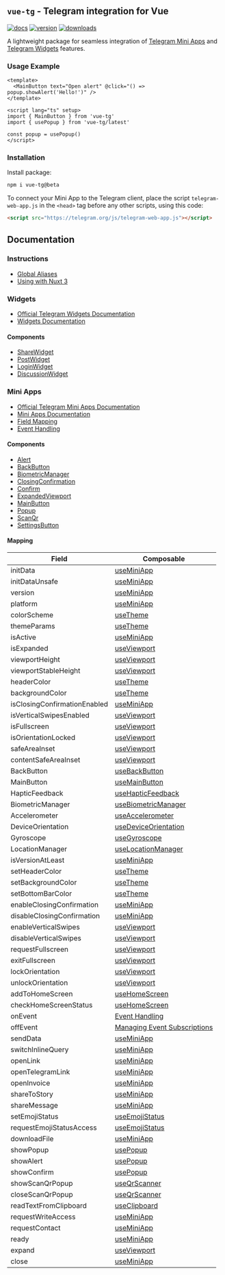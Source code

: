 ## `vue-tg` - Telegram integration for Vue

[![docs](https://img.shields.io/badge/Documentation-gray?style=flat)](https://vue-tg.deptyped.com/)
[![version](https://img.shields.io/badge/Bot%20API-8.0-478be6?logo=telegram&style=flat)](https://core.telegram.org/bots/webapps#november-17-2024)
[![downloads](https://img.shields.io/npm/dm/vue-tg?label=Downloads&logo=npm&style=flat&color=478be6)](https://www.npmjs.com/package/vue-tg)

A lightweight package for seamless integration of [Telegram Mini Apps](https://core.telegram.org/bots/webapps) and [Telegram Widgets](https://core.telegram.org/widgets) features.

### Usage Example

```vue
<template>
  <MainButton text="Open alert" @click="() => popup.showAlert('Hello!')" />
</template>

<script lang="ts" setup>
import { MainButton } from 'vue-tg'
import { usePopup } from 'vue-tg/latest'

const popup = usePopup()
</script>
```

### Installation

Install package:

```bash
npm i vue-tg@beta
```

To connect your Mini App to the Telegram client, place the script `telegram-web-app.js` in the `<head>` tag before any other scripts, using this code:

```html
<script src="https://telegram.org/js/telegram-web-app.js"></script>
```

## Documentation

### Instructions

- [Global Aliases](https://vue-tg.deptyped.com/installation.html#global-aliases)
- [Using with Nuxt 3](https://vue-tg.deptyped.com/installation.html#using-with-nuxt-3)

### Widgets

- [Official Telegram Widgets Documentation](https://core.telegram.org/widgets)
- [Widgets Documentation](https://vue-tg.deptyped.com/widgets.html)

#### Components

- [ShareWidget](https://vue-tg.deptyped.com/widgets.html#share-widget)
- [PostWidget](https://vue-tg.deptyped.com/widgets.html#post-widget)
- [LoginWidget](https://vue-tg.deptyped.com/widgets.html#login-widget)
- [DiscussionWidget](https://vue-tg.deptyped.com/widgets.html#discussion-widget)

### Mini Apps

- [Official Telegram Mini Apps Documentation](https://core.telegram.org/bots/webapps#initializing-mini-apps)
- [Mini Apps Documentation](https://vue-tg.deptyped.com/mini-apps.html)
- [Field Mapping](https://vue-tg.deptyped.com/mini-apps.html#field-mapping)
- [Event Handling](https://vue-tg.deptyped.com/mini-apps.html#event-handling)

#### Components

- [Alert](https://vue-tg.deptyped.com/mini-apps.html#alert)
- [BackButton](https://vue-tg.deptyped.com/mini-apps.html#backbutton)
- [BiometricManager](https://vue-tg.deptyped.com/mini-apps.html#biometricmanager)
- [ClosingConfirmation](https://vue-tg.deptyped.com/mini-apps.html#closingconfirmation)
- [Confirm](https://vue-tg.deptyped.com/mini-apps.html#confirm)
- [ExpandedViewport](https://vue-tg.deptyped.com/mini-apps.html#expandedviewport)
- [MainButton](https://vue-tg.deptyped.com/mini-apps.html#mainbutton)
- [Popup](https://vue-tg.deptyped.com/mini-apps.html#popup)
- [ScanQr](https://vue-tg.deptyped.com/mini-apps.html#scanqr)
- [SettingsButton](https://vue-tg.deptyped.com/mini-apps.html#settingsbutton)

#### Mapping

| Field                        | Composable                                                                                              |
| ---------------------------- | ------------------------------------------------------------------------------------------------------- |
| initData                     | [useMiniApp](https://vue-tg.deptyped.com/mini-apps.html#useminiapp)                                     |
| initDataUnsafe               | [useMiniApp](https://vue-tg.deptyped.com/mini-apps.html#useminiapp)                                     |
| version                      | [useMiniApp](https://vue-tg.deptyped.com/mini-apps.html#useminiapp)                                     |
| platform                     | [useMiniApp](https://vue-tg.deptyped.com/mini-apps.html#useminiapp)                                     |
| colorScheme                  | [useTheme](https://vue-tg.deptyped.com/mini-apps.html#usetheme)                                         |
| themeParams                  | [useTheme](https://vue-tg.deptyped.com/mini-apps.html#usetheme)                                         |
| isActive                     | [useMiniApp](https://vue-tg.deptyped.com/mini-apps.html#useminiapp)                                     |
| isExpanded                   | [useViewport](https://vue-tg.deptyped.com/mini-apps.html#useviewport)                                   |
| viewportHeight               | [useViewport](https://vue-tg.deptyped.com/mini-apps.html#useviewport)                                   |
| viewportStableHeight         | [useViewport](https://vue-tg.deptyped.com/mini-apps.html#useviewport)                                   |
| headerColor                  | [useTheme](https://vue-tg.deptyped.com/mini-apps.html#usetheme)                                         |
| backgroundColor              | [useTheme](https://vue-tg.deptyped.com/mini-apps.html#usetheme)                                         |
| isClosingConfirmationEnabled | [useMiniApp](https://vue-tg.deptyped.com/mini-apps.html#useminiapp)                                     |
| isVerticalSwipesEnabled      | [useViewport](https://vue-tg.deptyped.com/mini-apps.html#useviewport)                                   |
| isFullscreen                 | [useViewport](https://vue-tg.deptyped.com/mini-apps.html#useviewport)                                   |
| isOrientationLocked          | [useViewport](https://vue-tg.deptyped.com/mini-apps.html#useviewport)                                   |
| safeAreaInset                | [useViewport](https://vue-tg.deptyped.com/mini-apps.html#useviewport)                                   |
| contentSafeAreaInset         | [useViewport](https://vue-tg.deptyped.com/mini-apps.html#useviewport)                                   |
| BackButton                   | [useBackButton](https://vue-tg.deptyped.com/mini-apps.html#usebackbutton)                               |
| MainButton                   | [useMainButton](https://vue-tg.deptyped.com/mini-apps.html#usemainbutton)                               |
| HapticFeedback               | [useHapticFeedback](https://vue-tg.deptyped.com/mini-apps.html#usehapticfeedback)                       |
| BiometricManager             | [useBiometricManager](https://vue-tg.deptyped.com/mini-apps.html#usebiometricmanager)                   |
| Accelerometer                | [useAccelerometer](https://vue-tg.deptyped.com/mini-apps.html#useaccelerometer)                         |
| DeviceOrientation            | [useDeviceOrientation](https://vue-tg.deptyped.com/mini-apps.html#usedeviceorientation)                 |
| Gyroscope                    | [useGyroscope](https://vue-tg.deptyped.com/mini-apps.html#usegyroscope)                                 |
| LocationManager              | [useLocationManager](https://vue-tg.deptyped.com/mini-apps.html#uselocationmanager)                     |
| isVersionAtLeast             | [useMiniApp](https://vue-tg.deptyped.com/mini-apps.html#useminiapp)                                     |
| setHeaderColor               | [useTheme](https://vue-tg.deptyped.com/mini-apps.html#usetheme)                                         |
| setBackgroundColor           | [useTheme](https://vue-tg.deptyped.com/mini-apps.html#usetheme)                                         |
| setBottomBarColor            | [useTheme](https://vue-tg.deptyped.com/mini-apps.html#usetheme)                                         |
| enableClosingConfirmation    | [useMiniApp](https://vue-tg.deptyped.com/mini-apps.html#useminiapp)                                     |
| disableClosingConfirmation   | [useMiniApp](https://vue-tg.deptyped.com/mini-apps.html#useminiapp)                                     |
| enableVerticalSwipes         | [useViewport](https://vue-tg.deptyped.com/mini-apps.html#useviewport)                                   |
| disableVerticalSwipes        | [useViewport](https://vue-tg.deptyped.com/mini-apps.html#useviewport)                                   |
| requestFullscreen            | [useViewport](https://vue-tg.deptyped.com/mini-apps.html#useviewport)                                   |
| exitFullscreen               | [useViewport](https://vue-tg.deptyped.com/mini-apps.html#useviewport)                                   |
| lockOrientation              | [useViewport](https://vue-tg.deptyped.com/mini-apps.html#useviewport)                                   |
| unlockOrientation            | [useViewport](https://vue-tg.deptyped.com/mini-apps.html#useviewport)                                   |
| addToHomeScreen              | [useHomeScreen](https://vue-tg.deptyped.com/mini-apps.html#usehomescreen)                               |
| checkHomeScreenStatus        | [useHomeScreen](https://vue-tg.deptyped.com/mini-apps.html#usehomescreen)                               |
| onEvent                      | [Event Handling](https://vue-tg.deptyped.com/mini-apps.html#event-handling)                             |
| offEvent                     | [Managing Event Subscriptions](https://vue-tg.deptyped.com/mini-apps.html#managing-event-subscriptions) |
| sendData                     | [useMiniApp](https://vue-tg.deptyped.com/mini-apps.html#useminiapp)                                     |
| switchInlineQuery            | [useMiniApp](https://vue-tg.deptyped.com/mini-apps.html#useminiapp)                                     |
| openLink                     | [useMiniApp](https://vue-tg.deptyped.com/mini-apps.html#useminiapp)                                     |
| openTelegramLink             | [useMiniApp](https://vue-tg.deptyped.com/mini-apps.html#useminiapp)                                     |
| openInvoice                  | [useMiniApp](https://vue-tg.deptyped.com/mini-apps.html#useminiapp)                                     |
| shareToStory                 | [useMiniApp](https://vue-tg.deptyped.com/mini-apps.html#useminiapp)                                     |
| shareMessage                 | [useMiniApp](https://vue-tg.deptyped.com/mini-apps.html#useminiapp)                                     |
| setEmojiStatus               | [useEmojiStatus](https://vue-tg.deptyped.com/mini-apps.html#useemojistatus)                             |
| requestEmojiStatusAccess     | [useEmojiStatus](https://vue-tg.deptyped.com/mini-apps.html#useemojistatus)                             |
| downloadFile                 | [useMiniApp](https://vue-tg.deptyped.com/mini-apps.html#useminiapp)                                     |
| showPopup                    | [usePopup](https://vue-tg.deptyped.com/mini-apps.html#usepopup)                                         |
| showAlert                    | [usePopup](https://vue-tg.deptyped.com/mini-apps.html#usepopup)                                         |
| showConfirm                  | [usePopup](https://vue-tg.deptyped.com/mini-apps.html#usepopup)                                         |
| showScanQrPopup              | [useQrScanner](https://vue-tg.deptyped.com/mini-apps.html#useqrscanner)                                 |
| closeScanQrPopup             | [useQrScanner](https://vue-tg.deptyped.com/mini-apps.html#useqrscanner)                                 |
| readTextFromClipboard        | [useClipboard](https://vue-tg.deptyped.com/mini-apps.html#useclipboard)                                 |
| requestWriteAccess           | [useMiniApp](https://vue-tg.deptyped.com/mini-apps.html#useminiapp)                                     |
| requestContact               | [useMiniApp](https://vue-tg.deptyped.com/mini-apps.html#useminiapp)                                     |
| ready                        | [useMiniApp](https://vue-tg.deptyped.com/mini-apps.html#useminiapp)                                     |
| expand                       | [useViewport](https://vue-tg.deptyped.com/mini-apps.html#useviewport)                                   |
| close                        | [useMiniApp](https://vue-tg.deptyped.com/mini-apps.html#useminiapp)                                     |
